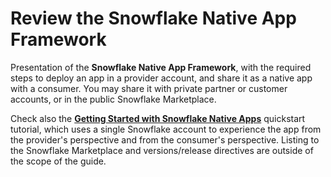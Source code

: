 # Review the Snowflake Native App Framework

Presentation of the **Snowflake Native App Framework**, with the required steps to deploy an app in a provider account, and share it as a native app with a consumer. You may share it with private partner or customer accounts, or in the public Snowflake Marketplace.

Check also the [**Getting Started with Snowflake Native Apps**](https://quickstarts.snowflake.com/guide/getting_started_with_native_apps/#0) quickstart tutorial, which uses a single Snowflake account to experience the app from the provider's perspective and from the consumer's perspective. Listing to the Snowflake Marketplace and versions/release directives are outside of the scope of the guide.